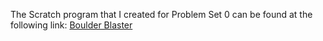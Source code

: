 The Scratch program that I created for Problem Set 0 can be found at the following link: [Boulder Blaster](https://scratch.mit.edu/projects/62612174)

